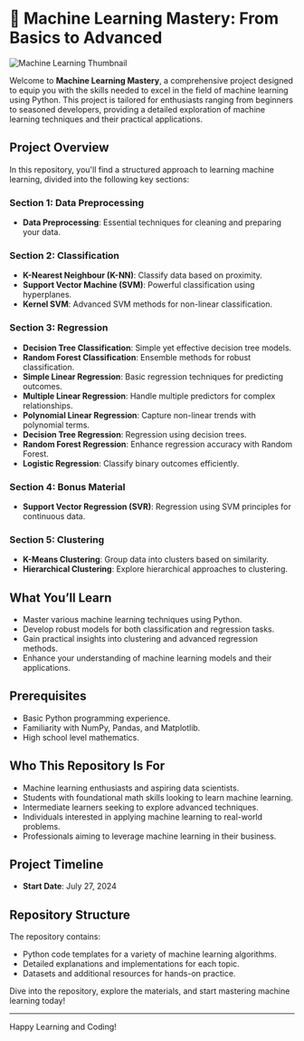# 🚀 Machine Learning Mastery: From Basics to Advanced

![Machine Learning Thumbnail](path_to_your_thumbnail_image)

Welcome to **Machine Learning Mastery**, a comprehensive project designed to equip you with the skills needed to excel in the field of machine learning using Python. This project is tailored for enthusiasts ranging from beginners to seasoned developers, providing a detailed exploration of machine learning techniques and their practical applications.

## Project Overview

In this repository, you'll find a structured approach to learning machine learning, divided into the following key sections:

### Section 1: Data Preprocessing
- **Data Preprocessing**: Essential techniques for cleaning and preparing your data.

### Section 2: Classification
- **K-Nearest Neighbour (K-NN)**: Classify data based on proximity.
- **Support Vector Machine (SVM)**: Powerful classification using hyperplanes.
- **Kernel SVM**: Advanced SVM methods for non-linear classification.

### Section 3: Regression
- **Decision Tree Classification**: Simple yet effective decision tree models.
- **Random Forest Classification**: Ensemble methods for robust classification.
- **Simple Linear Regression**: Basic regression techniques for predicting outcomes.
- **Multiple Linear Regression**: Handle multiple predictors for complex relationships.
- **Polynomial Linear Regression**: Capture non-linear trends with polynomial terms.
- **Decision Tree Regression**: Regression using decision trees.
- **Random Forest Regression**: Enhance regression accuracy with Random Forest.
- **Logistic Regression**: Classify binary outcomes efficiently.

### Section 4: Bonus Material
- **Support Vector Regression (SVR)**: Regression using SVM principles for continuous data.

### Section 5: Clustering
- **K-Means Clustering**: Group data into clusters based on similarity.
- **Hierarchical Clustering**: Explore hierarchical approaches to clustering.

## What You’ll Learn
- Master various machine learning techniques using Python.
- Develop robust models for both classification and regression tasks.
- Gain practical insights into clustering and advanced regression methods.
- Enhance your understanding of machine learning models and their applications.

## Prerequisites
- Basic Python programming experience.
- Familiarity with NumPy, Pandas, and Matplotlib.
- High school level mathematics.

## Who This Repository Is For
- Machine learning enthusiasts and aspiring data scientists.
- Students with foundational math skills looking to learn machine learning.
- Intermediate learners seeking to explore advanced techniques.
- Individuals interested in applying machine learning to real-world problems.
- Professionals aiming to leverage machine learning in their business.

## Project Timeline
- **Start Date**: July 27, 2024

## Repository Structure
The repository contains:
- Python code templates for a variety of machine learning algorithms.
- Detailed explanations and implementations for each topic.
- Datasets and additional resources for hands-on practice.

Dive into the repository, explore the materials, and start mastering machine learning today!

---

Happy Learning and Coding!
